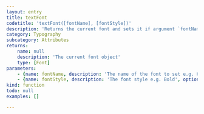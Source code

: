 ```yaml
---
layout: entry
title: textFont
codetitle: 'textFont([fontName], [fontStyle])'
description: 'Returns the current font and sets it if argument `fontName` is given.'
category: Typography
subcategory: Attributes
returns:
    name: null
    description: 'The current font object'
    type: [Font]
parameters:
    - {name: fontName, description: 'The name of the font to set e.g. Helvetica', optional: true, type: [String]}
    - {name: fontStyle, description: 'The font style e.g. Bold', optional: true, type: [String]}
kind: function
todo: null
examples: []

---
```

